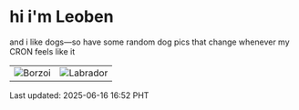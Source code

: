 # hi i'm Leoben

and i like dogs—so have some random dog pics that change whenever my CRON feels like it

|  |  |
|--------|----------|
| ![Borzoi](https://random-dog-vercel.vercel.app/api/random-borzoi?v=1750063952) | ![Labrador](https://random-dog-vercel.vercel.app/api/random-labrador?v=1750063952) |

Last updated: 2025-06-16 16:52 PHT
